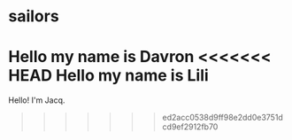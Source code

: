 # sailors

Hello my name is Davron 
<<<<<<< HEAD
Hello my name is Lili
=======
Hello! I'm Jacq.

>>>>>>> ed2acc0538d9ff98e2dd0e3751dcd9ef2912fb70

